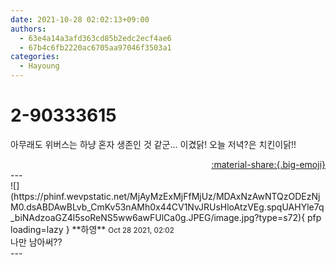 ```yaml
---
date: 2021-10-28 02:02:13+09:00
authors:
  - 63e4a14a3afd363cd85b2edc2ecf4ae6
  - 67b4c6fb2220ac6705aa97046f3503a1
categories:
  - Hayoung
---
```


# 2-90333615

<div class="post-container" markdown="1">
<div class="content-container md-sidebar__scrollwrap" markdown="1">

아무래도 위버스는 하냥 혼자 생존인 것 같군... 이겼닭! 오늘 저녁?은 치킨이닭!!

</div>
</div>

<div style="text-align: right;" markdown="1">
<a href="https://weverse.io/fromis9/fanpost/2-90333615" style="text-align: right;">:material-share:{.big-emoji}</a>
</div>
---

<div class="comments-container md-sidebar__scrollwrap" markdown="1">
<div class="comment" markdown="1">
<div class='id-container' markdown="1">
![](https://phinf.wevpstatic.net/MjAyMzExMjFfMjUz/MDAxNzAwNTQzODEzNjM0.dsABDAwBLvb_CmKv53nAMh0x44CV1NvJRUsHloAtzVEg.spqUAHYle7q_biNAdzoaGZ4l5soReNS5ww6awFUlCa0g.JPEG/image.jpg?type=s72){ pfp loading=lazy }
**<span class="artist">하영</span>** <small>Oct 28 2021, 02:02</small><br>
</div>
<div class='comment-body' markdown="1">
나만 남아써??
</div>
</div>
</div>
---
